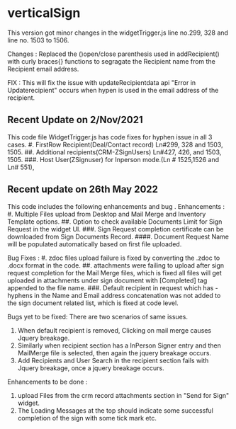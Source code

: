 # verticalSign

This version got minor changes in the widgetTrigger.js line no.299, 328 and line no. 1503 to 1506. 

Changes : Replaced the ()open/close parenthesis used in addRecipient() with curly braces{} functions to segragate the Recipient name from the Recipient email address. 

FIX : This will fix the issue with updateRecipientdata api "Error in Updaterecipient" occurs when hypen is used in the email address of the recipient. 


## Recent Update on 2/Nov/2021

This code file WidgetTrigger.js has code fixes for hyphen issue in all 3 cases. 
#. FirstRow Recipient(Deal/Contact record) Ln#299, 328 and  1503, 1505. 
##. Additional recipients(CRM-ZSignUsers) Ln#427, 426, and 1503, 1505. 
###. Host User(ZSignuser) for Inperson mode.(Ln # 1525,1526 and Ln# 551),


## Recent update on 26th May 2022

This code includes the following enhancements and bug . 
Enhancements :
#. Multiple Files upload from Desktop and Mail Merge and Inventory Template options. 
##. Option to check available Documents Limit for Sign Request in the widget UI. 
###. Sign Request completion certificate can be downloaded from Sign Documents Record. 
####. Document Request Name will be populated automatically based on first file uploaded. 

Bug Fixes :
#. zdoc files upload failure is fixed by converting the .zdoc to .docx format in the code. 
##. attachments were failing to upload after sign request completion for the Mail Merge files, which is fixed all files will get uploaded in attachments under sign document with [Completed] tag appended to the file name. 
###. Default recipient in request which has - hyphens in the Name and Email address concatenation was not added to the sign document related list, which is fixed at code level. 

Bugs yet to be fixed: 
There are two  scenarios of same issues. 
1. When default recipient is removed, Clicking on mail merge causes Jquery breakage. 
2. Similarly when recipient section has a InPerson Signer entry and then MailMerge file is selected, then again the jquery breakage occurs.
3. Add Recipients and User Search in the recipient section fails with Jquery breakage, once a jquery breakage occurs. 

Enhancements to be done : 

1. upload Files from the crm record attachments section in "Send for Sign" widget. 
2. The Loading Messages at the top should indicate some successful completion of the sign with some tick mark etc. 
